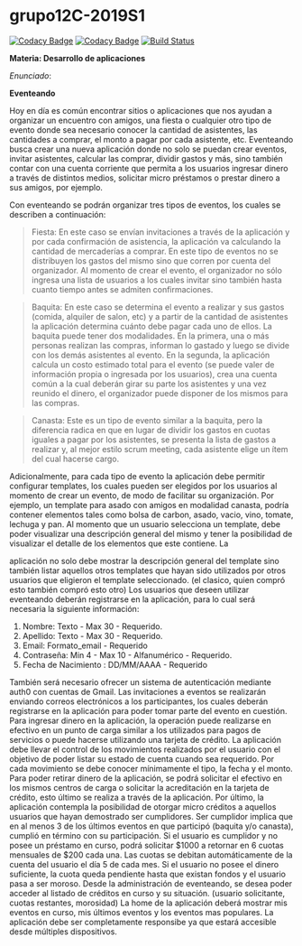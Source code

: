# grupo12C-2019S1

[![Codacy Badge](https://api.codacy.com/project/badge/Grade/ba154d4f36bd48a7b8abea8cb97fcba4)](https://www.codacy.com/app/mdAlvarenga/grupoC-2019S1-BE?utm_source=github.com&amp;utm_medium=referral&amp;utm_content=12cactus/grupoC-2019S1-BE&amp;utm_campaign=Badge_Grade)
[![Codacy Badge](https://api.codacy.com/project/badge/Coverage/ba154d4f36bd48a7b8abea8cb97fcba4)](https://www.codacy.com/app/mdAlvarenga/grupoC-2019S1-BE?utm_source=github.com&utm_medium=referral&utm_content=12cactus/grupoC-2019S1-BE&utm_campaign=Badge_Coverage)
[![Build Status](https://travis-ci.com/12cactus/grupoC-2019S1-BE.svg?branch=master)](https://travis-ci.com/12cactus/grupoC-2019S1-BE)

**Materia: Desarrollo de aplicaciones**

*Enunciado*: 

**Eventeando**

Hoy en día es común encontrar sitios o aplicaciones que nos ayudan a organizar un encuentro con
amigos, una fiesta o cualquier otro tipo de evento donde sea necesario conocer la cantidad de
asistentes, las cantidades a comprar, el monto a pagar por cada asistente, etc.
Eventeando busca crear una nueva aplicación donde no solo se puedan crear eventos, invitar
asistentes, calcular las comprar, dividir gastos y más, sino también contar con una cuenta corriente
que permita a los usuarios ingresar dinero a través de distintos medios, solicitar micro préstamos o
prestar dinero a sus amigos, por ejemplo.

Con eventeando se podrán organizar tres tipos de eventos, los cuales se describen a continuación:
> Fiesta: En este caso se envían invitaciones a través de la aplicación y por cada confirmación
de asistencia, la aplicación va calculando la cantidad de mercaderías a comprar. En este tipo
de eventos no se distribuyen los gastos del mismo sino que corren por cuenta del
organizador. Al momento de crear el evento, el organizador no sólo ingresa una lista de
usuarios a los cuales invitar sino también hasta cuanto tiempo antes se admiten
confirmaciones.

> Baquita: En este caso se determina el evento a realizar y sus gastos (comida, alquiler de
salon, etc) y a partir de la cantidad de asistentes la aplicación determina cuánto debe pagar
cada uno de ellos.
La baquita puede tener dos modalidades. En la primera, una o más personas realizan las
compras, informan lo gastado y luego se divide con los demás asistentes al evento. En la
segunda, la aplicación calcula un costo estimado total para el evento (se puede valer de
información propia o ingresada por los usuarios), crea una cuenta común a la cual deberán
girar su parte los asistentes y una vez reunido el dinero, el organizador puede disponer de los
mismos para las compras.

> Canasta: Este es un tipo de evento similar a la baquita, pero la diferencia radica en que en
lugar de dividir los gastos en cuotas iguales a pagar por los asistentes, se presenta la lista de
gastos a realizar y, al mejor estilo scrum meeting, cada asistente elige un ítem del cual
hacerse cargo.

Adicionalmente, para cada tipo de evento la aplicación debe permitir configurar templates, los cuales
pueden ser elegidos por los usuarios al momento de crear un evento, de modo de facilitar su
organización. Por ejemplo, un template para asado con amigos en modalidad canasta, podría
contener elementos tales como bolsa de carbon, asado, vacio, vino, tomate, lechuga y pan.
Al momento que un usuario selecciona un template, debe poder visualizar una descripción general
del mismo y tener la posibilidad de visualizar el detalle de los elementos que este contiene. La

aplicación no solo debe mostrar la descripción general del template sino también listar aquellos otros
templates que hayan sido utilizados por otros usuarios que eligieron el template seleccionado. (el
clasico, quien compró esto también compró esto otro)
Los usuarios que deseen utilizar eventeando deberán registrarse en la aplicación, para lo cual será
necesaria la siguiente información:
>>
1. Nombre: Texto - Max 30 - Requerido.
2. Apellido: Texto - Max 30 - Requerido.
3. Email: Formato_email - Requerido
4. Contraseña: Min 4 - Max 10 - Alfanumérico - Requerido.
5. Fecha de Nacimiento : DD/MM/AAAA - Requerido
>>
También será necesario ofrecer un sistema de autenticación mediante auth0 con cuentas de Gmail.
Las invitaciones a eventos se realizarán enviando correos electrónicos a los participantes, los cuales
deberán registrarse en la aplicación para poder tomar parte del evento en cuestión.
Para ingresar dinero en la aplicación, la operación puede realizarse en efectivo en un punto de carga
similar a los utilizados para pagos de servicios o puede hacerse utilizando una tarjeta de crédito. La
aplicación debe llevar el control de los movimientos realizados por el usuario con el objetivo de poder
listar su estado de cuenta cuando sea requerido. Por cada movimiento se debe conocer
mínimamente el tipo, la fecha y el monto.
Para poder retirar dinero de la aplicación, se podrá solicitar el efectivo en los mismos centros de
carga o solicitar la acreditación en la tarjeta de crédito, esto último se realiza a través de la
aplicación.
Por último, la aplicación contempla la posibilidad de otorgar micro créditos a aquellos usuarios que
hayan demostrado ser cumplidores. Ser cumplidor implica que en al menos 3 de los últimos eventos
en que participó (baquita y/o canasta), cumplió en término con su participación. Si el usuario es
cumplidor y no posee un préstamo en curso, podrá solicitar $1000 a retornar en 6 cuotas mensuales
de $200 cada una. Las cuotas se debitan automáticamente de la cuenta del usuario el día 5 de cada
mes. Si el usuario no posee el dinero suficiente, la cuota queda pendiente hasta que existan fondos y
el usuario pasa a ser moroso.
Desde la administración de eventeando, se desea poder acceder al listado de créditos en curso y su
situación. (usuario solicitante, cuotas restantes, morosidad)
La home de la aplicación deberá mostrar mis eventos en curso, mis últimos eventos y los eventos
mas populares.
La aplicación debe ser completamente responsibe ya que estará accesible desde múltiples
dispositivos.

